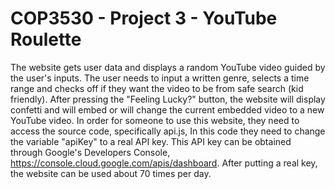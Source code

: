 <h1> COP3530 - Project 3 - YouTube Roulette </h1>

The website gets user data and displays a random YouTube video guided by the user's inputs. The user needs to input a written genre, selects a time range and checks off if they want the video to be from safe search (kid friendly). 
After pressing the "Feeling Lucky?" button, the website will display confetti and will embed or will change the current embedded video to a new YouTube video.
In order for someone to use this website, they need to access the source code, specifically api.js, In this code they need to change the variable "apiKey" to a real API key.
This API key can be obtained through Google's Developers Console, https://console.cloud.google.com/apis/dashboard. After putting a real key, the website can be used about 70 times per day.
